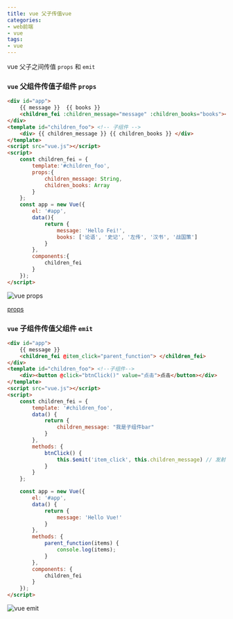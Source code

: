 ```yaml
---
title: vue 父子传值vue
categories: 
- web前端
- vue
tags:
- vue
---
```

vue 父子之间传值 `props` 和  `emit`

### `vue` 父组件传值子组件 `props`

```html
<div id="app">
    {{ message }}  {{ books }}
    <children_fei :children_message="message" :children_books="books"></children_fei>
</div>
<template id="children_foo"> <!-- 子组件 -->
    <div> {{ children_message }} {{ children_books }} </div>
</template>
<script src="vue.js"></script>
<script>
    const children_fei = {
        template:'#children_foo',
        props:{
            children_message: String,
            children_books: Array
        }
    };
    const app = new Vue({
        el: '#app',
        data(){
            return {
                message: 'Hello Fei!',
                books: ['论语', '史记', '左传', '汉书', '战国策']
            }
        },
        components:{
            children_fei
        }
    });
</script>
```

![vue props](/img/vue/vue_props.png "vue props")

 [props](https://cn.vuejs.org/v2/api/#props "props")

### `vue` 子组件传值父组件  `emit`

```html
<div id="app">
    {{ message }}
    <children_fei @item_click="parent_function"> </children_fei>
</div>
<template id="children_foo"> <!--子组件-->
    <div><button @click="btnClick()" value="点击">点击</button></div>
</template>
<script src="vue.js"></script>
<script>
    const children_fei = {
        template: '#children_foo',
        data() {
            return {
                children_message: "我是子组件bar"
            }
        },
        methods: {
            btnClick() {
                this.$emit('item_click', this.children_message) // 发射一个事件
            }
        }
    };

    const app = new Vue({
        el: '#app',
        data() {
            return {
                message: 'Hello Vue!'
            }
        },
        methods: {
            parent_function(items) {
                console.log(items);
            }
        },
        components: {
            children_fei
        }
    });
</script>
```

![vue emit](/img/vue/vue_emit.png "vue emit")

































